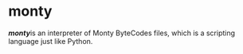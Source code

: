 # **monty**
***monty***is an interpreter of Monty ByteCodes files, which is a scripting language just like Python.

